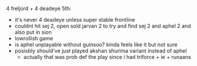 4 freljord + 4 deadeye 5th:
- it's never 4 deadeye unless super stable frontline
- couldnt hit sej 2, open sold jarvan 2 to try and find sej 2 and aphel 2 and also put in sion
- lowrollish game
- is aphel unplayable without guinsoo? kinda feels like it but not sure
- posisbly should've just played akshan shurima variant instead of aphel
	- actually that was prob def the play since i had triforce + ie + runaans